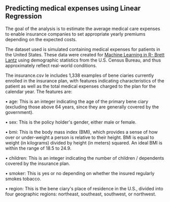 ## Predicting medical expenses using Linear Regression

The goal of the analysis is to estimate the average medical care expenses to enable insurance companies to set appropriate yearly premiums depending on the expected costs.

The dataset used is simulated containing medical expenses for patients in the United States. These data were created for [Machine Learning in R- Brett Lantz](https://www.amazon.com/Machine-Learning-Second-Brett-Lantz/dp/1784393908) using demographic statistics from the U.S. Census Bureau, and thus approximately reflect real-world conditions.

The insurance.csv  le includes 1,338 examples of bene ciaries currently enrolled in the insurance plan, with features indicating characteristics of the patient as well as the total medical expenses charged to the plan for the calendar year. The features are:

• age: This is an integer indicating the age of the primary bene ciary (excluding those above 64 years, since they are generally covered by the government).

• sex: This is the policy holder's gender, either male or female.

• bmi: This is the body mass index (BMI), which provides a sense of how over or under-weight a person is relative to their height. BMI is equal to weight (in kilograms) divided by height (in meters) squared. An ideal BMI is within the range of 18.5 to 24.9.

• children: This is an integer indicating the number of children / dependents covered by the insurance plan.

• smoker: This is yes or no depending on whether the insured regularly smokes tobacco.

• region: This is the bene ciary's place of residence in the U.S., divided into four geographic regions: northeast, southeast, southwest, or northwest.
